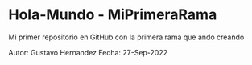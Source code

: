 # Hola-Mundo - MiPrimeraRama
Mi primer repositorio en GitHub con la primera rama que ando creando

Autor: Gustavo Hernandez
Fecha: 27-Sep-2022
